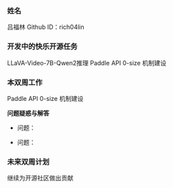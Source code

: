 ### 姓名

吕福林
Github ID：rich04lin

### 开发中的快乐开源任务
LLaVA-Video-7B-Qwen2推理
Paddle API 0-size 机制建设

### 本双周工作

Paddle API 0-size 机制建设

**问题疑惑与解答**

   - 问题：
     
   - 问题：

   



### 未来双周计划
继续为开源社区做出贡献